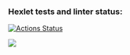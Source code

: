 ### Hexlet tests and linter status:
[![Actions Status](https://github.com/Hayk25/python-project-49/actions/workflows/hexlet-check.yml/badge.svg)](https://github.com/Hayk25/python-project-49/actions)






<a href="https://codeclimate.com/github/Hayk25/python-project-49/maintainability"><img src="https://api.codeclimate.com/v1/badges/03385a8f9d8e87ef6559/maintainability" /></a>